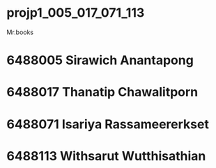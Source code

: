 # projp1_005_017_071_113
Mr.books

# 6488005 Sirawich Anantapong
# 6488017 Thanatip Chawalitporn
# 6488071 Isariya Rassameererkset
# 6488113 Withsarut Wutthisathian
